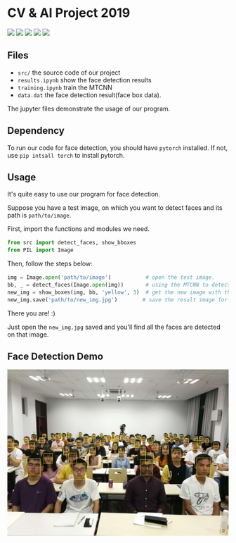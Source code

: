 # CV & AI Project 2019


![](https://img.shields.io/badge/python-3.7-brightgreen.svg)
![](https://img.shields.io/pypi/l/numpy.svg)
![](https://img.shields.io/github/languages/code-size/2foil/cv2019.svg)
![](https://img.shields.io/pypi/format/torch.svg)
![](https://img.shields.io/badge/pytorch-1.1.0-brightgreen.svg)

## Files
- `src/` the source code of our project
- `results.ipynb` show the face detection results
- `training.ipynb` train the MTCNN
- `data.dat` the face detection result(face box data).

The jupyter files demonstrate the usage of our program.

## Dependency

To run our code for face detection, you should have `pytorch` installed.
If not, use `pip intsall torch` to install pytorch.

## Usage

It's quite easy to use our program for face detection.

Suppose you have a test image, on which you want to detect faces and its path is `path/to/image`.

First, import the functions and modules we need.

```python
from src import detect_faces, show_bboxes
from PIL import Image
```

Then, follow the steps below:

```python
img = Image.open('path/to/image')           # open the test image.
bb, _ = detect_faces(Image.open(img))       # using the MTCNN to detect the human face
new_img = show_boxes(img, bb, 'yellow', 3)  # get the new image with the human face labeled
new_img.save('path/to/new_img.jpg')        # save the result image for review

```

There you are! :)

Just open the `new_img.jpg` saved and you'll find all the faces are detected on that image.

## Face Detection Demo
![demo](./new_8.JPG)